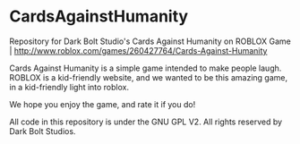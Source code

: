# CardsAgainstHumanity
Repository for Dark Bolt Studio's Cards Against Humanity on ROBLOX
Game | http://www.roblox.com/games/260427764/Cards-Against-Humanity

Cards Against Humanity is a simple game intended to make people laugh. ROBLOX is a kid-friendly website, and we wanted to be this amazing game, in a kid-friendly light into roblox.

We hope you enjoy the game, and rate it if you do!

All code in this repository is under the GNU GPL V2.
All rights reserved by Dark Bolt Studios.
